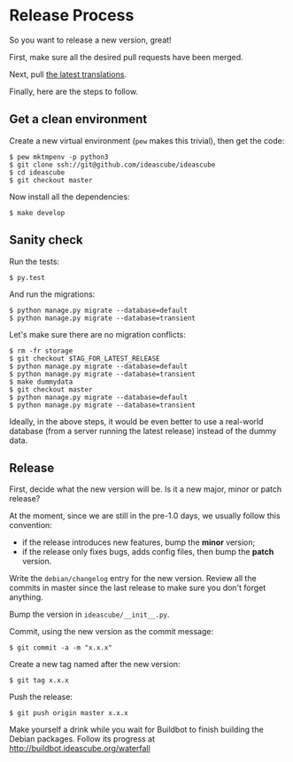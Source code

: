 # Release Process

So you want to release a new version, great!

First, make sure all the desired pull requests have been merged.

Next, pull [the latest translations](translate.md).

Finally, here are the steps to follow.

## Get a clean environment

Create a new virtual environment (`pew` makes this trivial), then get the code:

    $ pew mktmpenv -p python3
    $ git clone ssh://git@github.com/ideascube/ideascube
    $ cd ideascube
    $ git checkout master

Now install all the dependencies:

    $ make develop

## Sanity check

Run the tests:

    $ py.test

And run the migrations:

    $ python manage.py migrate --database=default
    $ python manage.py migrate --database=transient

Let's make sure there are no migration conflicts:

    $ rm -fr storage
    $ git checkout $TAG_FOR_LATEST_RELEASE
    $ python manage.py migrate --database=default
    $ python manage.py migrate --database=transient
    $ make dummydata
    $ git checkout master
    $ python manage.py migrate --database=default
    $ python manage.py migrate --database=transient

Ideally, in the above steps, it would be even better to use a real-world
database (from a server running the latest release) instead of the dummy data.

## Release

First, decide what the new version will be. Is it a new major, minor or patch
release?

At the moment, since we are still in the pre-1.0 days, we usually follow this
convention:

* if the release introduces new features, bump the **minor** version;
* if the release only fixes bugs, adds config files, then bump the **patch**
    version.

Write the `debian/changelog` entry for the new version. Review all the commits
in master since the last release to make sure you don't forget anything.

Bump the version in `ideascube/__init__.py`.

Commit, using the new version as the commit message:

    $ git commit -a -m "x.x.x"

Create a new tag named after the new version:

    $ git tag x.x.x

Push the release:

    $ git push origin master x.x.x

Make yourself a drink while you wait for Buildbot to finish building the Debian
packages. Follow its progress at http://buildbot.ideascube.org/waterfall
